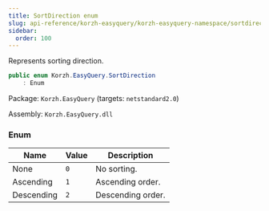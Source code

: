 ```yaml
---
title: SortDirection enum
slug: api-reference/korzh-easyquery/korzh-easyquery-namespace/sortdirection-enum
sidebar:
  order: 100
---
```


Represents sorting direction.
```csharp
public enum Korzh.EasyQuery.SortDirection
    : Enum

```
Package: `Korzh.EasyQuery` (targets: `netstandard2.0`)

Assembly: `Korzh.EasyQuery.dll`

### Enum

| Name | Value | Description | 
| --- | --- | --- | 
| None | `0` | No sorting. | 
| Ascending | `1` | Ascending order. | 
| Descending | `2` | Descending order. |
